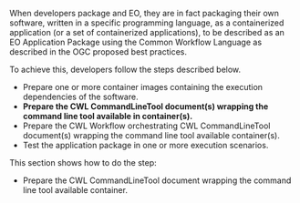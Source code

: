 When developers package and EO, they are in fact packaging their own software, written in a specific programming language, as a containerized application (or a set of containerized applications), to be described as an EO Application Package using the Common Workflow Language as described in the OGC proposed best practices.

To achieve this, developers follow the steps described below.

* Prepare one or more container images containing the execution dependencies of the software.
* **Prepare the CWL CommandLineTool document(s) wrapping the command line tool available in container(s).**
* Prepare the CWL Workflow orchestrating CWL CommandLineTool document(s) wrapping the command line tool available container(s).
* Test the application package in one or more execution scenarios.

This section shows how to do the step:

* Prepare the CWL CommandLineTool document wrapping the command line tool available container.
